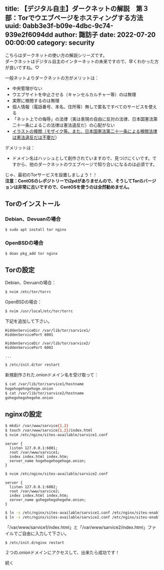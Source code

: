 title: 【デジタル自主】ダークネットの解説　第３部：Torでウエブページをホスティングする方法
uuid: 0abb3e3f-b09e-4dbc-9c74-939e2f6094dd
author: 諏訪子
date: 2022-07-20 00:00:00
category: security
----
こちらはダークネットの使い方の解説シリーズです。\
ダークネットはデジタル自主のインターネットの未来ですので、早くわかった方が良いですね。♡

一般ネットよりダークネットの方がメリットは：
* 中央管理がない
* ウエブサイトを中止させる（キャンセルカルチャー等）のは無理
* 実際に検閲するのは無理
* 個人情報（電話番号、本名、住所等）無しで匿名ですべてのサービスを使える
* 「ネット上での侮辱」の法律（実は表現の自由に反対の法律、日本国憲法第二十一条によるこの法律は憲法違反だ）の心配がない
* [イラストの検閲（モザイク等。また、日本国憲法第二十一条による検閲法律は憲法違反だは不要だ](/blog/dejital-jisyu-censorship-law-is-illegal.xhtml)）

デメリットは：
* ドメイン名はハッシュとして創作されていますので、見つけにくいです。ですから、他のダークネットのウエブページで知り合いになるのは必須です。

じゃ、最初のTorサービスを設置しましょう！！\
**注意：CentOSのレポジトリーでi2pdがありませんので、そうしてTorのバージョンは非常に古いですので、CentOSを使うのは全然勧めません。**

## Torのインストール

### Debian、Devuanの場合

```sh
$ sudo apt install tor nginx
```

### OpenBSDの場合

```sh
$ doas pkg_add tor nginx
```

## Torの設定

Debian、Devuanの場合：

```sh
$ nvim /etc/tor/torrc
```

OpenBSDの場合：

```sh
$ nvim /usr/local/etc/tor/torrc
```

下記を追加して下さい。

```
HiddenServiceDir /var/lib/tor/sarvice1/
HiddenServicePort 6001

HiddenServiceDir /var/lib/tor/sarvice2/
HiddenServicePort 6002

...
```

```sh
$ /etc/init.d/tor restart
```

新規創作された.onionドメイン名を受け取って：

```sh
$ cat /var/lib/tor/sarvice1/hostname
hogehogehogehoge.onion
$ cat /var/lib/tor/sarvice2/hostname
gohegohegohegohe.onion
```

## nginxの設定

```sh
$ mkdir /var/www/sarvice{1,2}
$ touch /var/www/sarvice{1,2}/index.html
$ nvim /etc/nginx/sites-available/sarvice1.conf
```

```
server {
  listen 127.0.0.1:6001;
  root /var/www/sarvice1;
  index index.html index.htm;
  server_name hogehogehogehoge.onion;
}
```

```sh
$ nvim /etc/nginx/sites-available/sarvice2.conf
```

```
server {
  listen 127.0.0.1:6002;
  root /var/www/sarvice2;
  index index.html index.htm;
  server_name gohegohegohegohe.onion;
}
```

```sh
$ ln -s /etc/nginx/sites-available/sarvice1.conf /etc/nginx/sites-enabled
$ ln -s /etc/nginx/sites-available/sarvice2.conf /etc/nginx/sites-enabled
```

「/var/www/sarvice1/index.html」と「/var/www/sarvice2/index.html」ファイルでご自由に入力して下さい。

```sh
$ /etc/init.d/nginx restart
```

２つの.onionドメインにアクセスして、出来たら成功です！

続く
